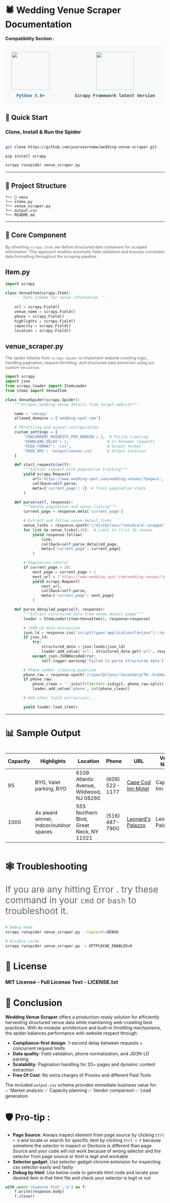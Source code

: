 # 🕷️ Wedding Venue Scraper Documentation 

**Compatibility Section :**  
<div style="display: flex; gap: 40px; align-items: center; padding: 20px; background: #f8f9fa; border-radius: 8px; flex-wrap: wrap;">
  <div style="text-align: center;">
    <img src="https://www.python.org/static/img/python-logo.png" width="120">
    <div style="margin-top: 10px; font-family: 'Segoe UI', sans-serif; font-size: 1rem; color: #306998; font-weight: 600;">
      <code>Python 3.8+</code>
    </div>
  </div>
    <br>   
  <div style="text-align: center;">
    <img src="https://scrapy.org/img/scrapylogo.png" width="120">
    <div style="margin-top: 10px; font-family: 'Segoe UI', sans-serif; font-size: 1rem; color: #2C504E; font-weight: 600;">
      <code>Scrapy Framework latest Version</code>
    </div>
  </div>
</div>

## 🚀 Quick Start

### Clone, Install & Run the Spider
```bash

git clone https://github.com/yourusername/wedding-venue-scraper.git
```
```bash
pip install scrapy
```
```bash
scrapy runspider venue_scraper.py
```
---
## 📂 Project Structure
```
└── 📁 venv
└── items.py
└── venue_scraper.py
└── output.csv
└── README.md
```
---

## 🧩 Core Component

<p style="font-size: 0.9em; color: #666;">
By inheriting <code>scrapy.Item</code>, we define structured data containers for scraped information. 
This approach enables automatic field validation and ensures consistent data formatting throughout the scraping pipeline.
</p>

## Item.py
```python
import scrapy

class VenueItem(scrapy.Item):
    ''' Data schema for venue information '''
    
    url = scrapy.Field()          
    venue_name = scrapy.Field()   
    phone = scrapy.Field()        
    highlights = scrapy.Field()  
    capacity = scrapy.Field()     
    location = scrapy.Field()    
```
## venue_scraper.py
<p style="font-size: 0.9em; color: #666;">
The spider inherits from <code>scrapy.Spider</code> to implement website crawling logic, handling pagination, request throttling, and structured data extraction using our custom <code>VenueItem</code>.
</p>

```python
import scrapy
import json
from scrapy.loader import ItemLoader
from items import VenueItem

class VenueSpider(scrapy.Spider):
    """Scrapes wedding venue details from target website"""

    name = 'venspy'
    allowed_domains = ['wedding-spot.com']

    # Throttling and output configuration
    custom_settings = {
        'CONCURRENT_REQUESTS_PER_DOMAIN': 2,  # Polite crawling
        'DOWNLOAD_DELAY': 1,                 # 1s between requests
        'FEED_FORMAT': 'csv',                # Output format
        'FEED_URI': 'output/venues.csv'      # Output location
    }

    def start_requests(self):
        """Initial request with pagination tracking"""
        yield scrapy.Request(
            url='https://www.wedding-spot.com/wedding-venues/?page=1',
            callback=self.parse,
            meta={'current_page': 1}  # Track pagination state
        )

    def parse(self, response):
        """Handle pagination and venue listing"""
        current_page = response.meta['current_page']

        # Extract and follow venue detail links
        venue_links = response.xpath('//div[@class="venueCard--wrapper"]/a/@href').getall()
        for link in venue_links[:36]:  # Limit to first 36 venues
            yield response.follow(
                link,
                callback=self.parse_detailed_page,
                meta={'current_page': current_page}
            )

        # Pagination control
        if current_page < 20:
            next_page = current_page + 1
            next_url = f'https://www.wedding-spot.com/wedding-venues/?page={next_page}'
            yield scrapy.Request(
                next_url,
                callback=self.parse,
                meta={'current_page': next_page}
            )

    def parse_detailed_page(self, response):
        """Extract structured data from venue detail pages"""
        loader = ItemLoader(item=VenueItem(), response=response)

        # JSON-LD data extraction
        json_ld = response.css('script[type="application/ld+json"]::text').get()
        if json_ld:
            try:
                structured_data = json.loads(json_ld)
                loader.add_value('url', structured_data.get('url', response.url))
            except json.JSONDecodeError:
                self.logger.warning('Failed to parse structured data')

        # Phone number cleaning pipeline
        phone_raw = response.xpath('//span[@class="SecondaryCTA--hidden"]/text()').get()
        if phone_raw:
            phone_clean = ''.join(filter(str.isdigit, phone_raw.split('ext')[0]))
            loader.add_value('phone', int(phone_clean))

        # Add other field extractions...

        yield loader.load_item()
```
---

# 📊 Sample Output
<div style="overflow-x: auto; margin: 20px 0;">

| Capacity | Highlights                          | Location                          | Phone          | URL                                                                 | Venue Name                     |
|----------|-------------------------------------|-----------------------------------|----------------|---------------------------------------------------------------------|--------------------------------|
| 95       | BYO, Valet parking, BYO            | 6109 Atlantic Avenue, Wildwood, NJ 08260 | (609) 522-1177 | [Cape Cod Inn Motel](https://www.wedding-spot.com/venue/12608/)    | Cape Cod Inn Motel            |
| 1000     | 4x award winner, Indoor/outdoor spaces | 555 Northern Blvd, Great Neck, NY 11021 | (516) 487-7900 | [Leonard's Palazzo](https://www.wedding-spot.com/venue/1400/)      | Leonard's Palazzo             |
</div>


# 🕸️ Troubleshooting
<p style="font-size: 2em; color: #666;">If you are any hitting Error . try these command in your 
<code>cmd</code> or <code>bash</code> to troubleshoot it.</p>

```bash
# Debug mode
scrapy runspider venue_scraper.py --loglevel=DEBUG

# Disable cache
scrapy runspider venue_scraper.py -s HTTPCACHE_ENABLED=0
```
# 📜 License
### MIT License - Full License Text - LICENSE.txt
    
# 🎉 Conclusion

**Wedding Venue Scraper** offers a production-ready solution for efficiently harvesting structured venue data while maintaining web-crawling best practices. With its modular architecture and built-in throttling mechanisms, the spider balances performance with website respect through:

- **Compliance-first design**: 1-second delay between requests + concurrent request limits  
- **Data quality**: Field validation, phone normalization, and JSON-LD parsing  
- **Scalability**: Pagination handling for 20+ pages and dynamic content extraction
- **Free Of Cost**: No extra charges of Proxies and different Paid Tools 

The included `output.csv` schema provides immediate business value for:  
✅ Market analysis  ✅ Capacity planning  ✅ Vendor comparison  ✅ Lead generation 

# 🛡️ Pro-tip :

- **Page Source**: Always inspect element from page source by clicking `Ctrl + U` and locate or search for specific item by clicking `Ctrl + F` because sometime the selector in inspect or Devtools is different than page Source and your code will not work because of wrong selector and the selector from page source or html is legit and workable 
- **Selector gadget**: Use selector gadget chrome extension for inspecting css selector easily and fastly
- **Debug by html**: Use below code to genrate html code and locate your desired item in that html file and check your selector
is legit or not 
```python
with open('response.html','w') as f:
    f.write(response.body)
    f.close()
```    

